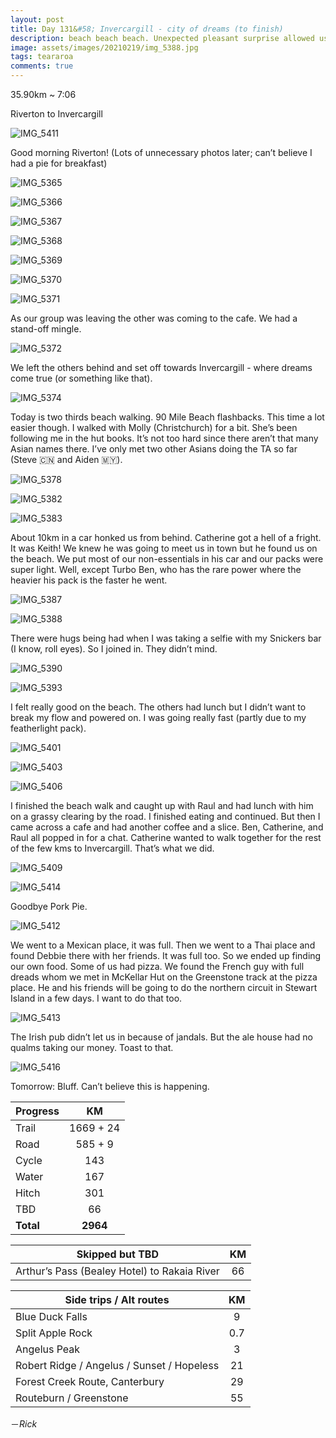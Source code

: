 ```yaml
---
layout: post
title: Day 131&#58; Invercargill - city of dreams (to finish)
description: beach beach beach. Unexpected pleasant surprise allowed us to get to the destination quicker. 
image: assets/images/20210219/img_5388.jpg
tags: teararoa
comments: true
---
```


35.90km ~ 7:06

Riverton to Invercargill

![IMG_5411](/assets/images/20210219/img_5411.jpg)

Good morning Riverton! (Lots of unnecessary photos later; can’t believe I had a pie for breakfast)

![IMG_5365](/assets/images/20210219/img_5365.jpg)

![IMG_5366](/assets/images/20210219/img_5366.jpg)

![IMG_5367](/assets/images/20210219/img_5367.jpg)

![IMG_5368](/assets/images/20210219/img_5368.jpg)

![IMG_5369](/assets/images/20210219/img_5369.jpg)

![IMG_5370](/assets/images/20210219/img_5370.jpg)

![IMG_5371](/assets/images/20210219/img_5371.jpg)

As our group was leaving the other was coming to the cafe. We had a stand-off mingle. 

![IMG_5372](/assets/images/20210219/img_5372.jpg)

We left the others behind and set off towards Invercargill - where dreams come true (or something like that). 

![IMG_5374](/assets/images/20210219/img_5374.jpg)

Today is two thirds beach walking. 90 Mile Beach flashbacks. This time a lot easier though. I walked with Molly (Christchurch) for a bit. She’s been following me in the hut books. It’s not too hard since there aren’t that many Asian names there. I’ve only met two other Asians doing the TA so far (Steve 🇨🇳 and Aiden 🇲🇾). 

![IMG_5378](/assets/images/20210219/img_5378.jpg)

![IMG_5382](/assets/images/20210219/img_5382.jpg)

![IMG_5383](/assets/images/20210219/img_5383.jpg)

About 10km in a car honked us from behind. Catherine got a hell of a fright. It was Keith! We knew he was going to meet us in town but he found us on the beach. We put most of our non-essentials in his car and our packs were super light. Well, except Turbo Ben, who has the rare power where the heavier his pack is the faster he went. 

![IMG_5387](/assets/images/20210219/img_5387.jpg)

![IMG_5388](/assets/images/20210219/img_5388.jpg)

There were hugs being had when I was taking a selfie with my Snickers bar (I know, roll eyes). So I joined in. They didn’t mind. 

![IMG_5390](/assets/images/20210219/img_5390.jpg)

![IMG_5393](/assets/images/20210219/img_5393.jpg)

I felt really good on the beach. The others had lunch but I didn’t want to break my flow and powered on. I was going really fast (partly due to my featherlight pack). 

![IMG_5401](/assets/images/20210219/img_5401.jpg)

![IMG_5403](/assets/images/20210219/img_5403.jpg)

![IMG_5406](/assets/images/20210219/img_5406.jpg)

I finished the beach walk and caught up with Raul and had lunch with him on a grassy clearing by the road. I finished eating and continued. But then I came across a cafe and had another coffee and a slice. Ben, Catherine, and Raul all popped in for a chat. Catherine wanted to walk together for the rest of the few kms to Invercargill. That’s what we did. 

![IMG_5409](/assets/images/20210219/img_5409.jpg)

![IMG_5414](/assets/images/20210219/img_5414.jpg)

Goodbye Pork Pie. 

![IMG_5412](/assets/images/20210219/img_5412.jpg)

We went to a Mexican place, it was full. Then we went to a Thai place and found Debbie there with her friends. It was full too. So we ended up finding our own food. Some of us had pizza. We found the French guy with full dreads whom we met in McKellar Hut on the Greenstone track at the pizza place. He and his friends will be going to do the northern circuit in Stewart Island in a few days. I want to do that too.  

![IMG_5413](/assets/images/20210219/img_5413.jpg)

The Irish pub didn’t let us in because of jandals. But the ale house had no qualms taking our money. Toast to that. 

![IMG_5416](/assets/images/20210219/img_5416.jpg)

Tomorrow: Bluff. Can’t believe this is happening. 


| Progress | KM |
| ---- |:----:|
| Trail | 1669 + 24 |
| Road | 585 + 9 |
| Cycle | 143 |
| Water | 167 |
| Hitch | 301 |
| TBD | 66 |
| **Total** | **2964** |

| Skipped but TBD | KM |
| ---- |:----:|
| Arthur’s Pass (Bealey Hotel) to Rakaia River | 66 |

| Side trips / Alt routes | KM |
| ---- |:----:|
| Blue Duck Falls | 9 |
| Split Apple Rock | 0.7 |
| Angelus Peak | 3 |
| Robert Ridge / Angelus / Sunset / Hopeless | 21 |
| Forest Creek Route, Canterbury | 29 |
| Routeburn / Greenstone | 55 |

－_Rick_